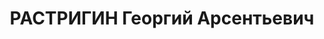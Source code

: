 ---
title: РАСТРИГИН Георгий Арсентьевич
description: "Род. в 1910, Курганский р-н, д. Сычево, русский, б/п. Диспетчер Курганского\
  \ ЛТХ \n  Арестован 19.09.1937. Обв. в принадлежности к антисоветской троцкистской\
  \ организации, по ст. 58-8, 9, 11. Приговор: Верховный суд СССР, 06.11.1937 – ВМН.\
  \ Расстрелян 06.11.1937. \n  Реабилитирован верховным судом СССР 08.1959"
---